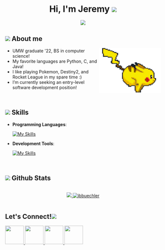 
<h1 align="center"><b>Hi, I'm Jeremy </b><img src="https://media.giphy.com/media/hvRJCLFzcasrR4ia7z/giphy.gif" width="35"></h1>

<p align="center">
  <a href="https://github.com/DenverCoder1/readme-typing-svg"><img src="https://readme-typing-svg.herokuapp.com?font=Time+New+Roman&color=cyan&size=25&center=true&vCenter=true&width=600&height=100&lines=I+love+computer+science+<3;University+of+Mary+Washington+graduate!;Check+out+my+project+repositories+:)"></a>
</p>	

## <picture><img src = "./assets/mdImages/about_me.gif" width = 35px></picture> **About me**

<picture> <img align="right" src="https://github.com/jbbuechler/jbbuechler/blob/main/assets/images/trans%20pika.gif" width = 200px></picture>

- UMW graduate '22, BS in computer science!
- My favorite languages are Python, C, and Java!
- I like playing Pokemon, Destiny2, and Rocket League in my spare time :)
- I’m currently seeking an entry-level software development position!

<br>

## <img src="https://media2.giphy.com/media/QssGEmpkyEOhBCb7e1/giphy.gif?cid=ecf05e47a0n3gi1bfqntqmob8g9aid1oyj2wr3ds3mg700bl&rid=giphy.gif" width ="25"><b> Skills</b>

<p align="center">

- **Programming Languages**:
	
    [![My Skills](https://skillicons.dev/icons?i=python,c,java,html,php,js,markdown)](https://skillicons.dev)
    
- **Development Tools**:

    [![My Skills](https://skillicons.dev/icons?i=github,idea,linux,git,vim,mysql,postgres,discord,powershell)](https://skillicons.dev)

</p>

<br>

## <img src="https://media.giphy.com/media/iY8CRBdQXODJSCERIr/giphy.gif" width="35"><b> Github Stats </b>
<br>

<div align="center">

<a href="https://github.com/jbbuechler/">
  <img src="https://github-readme-stats.vercel.app/api?username=jbbuechler&include_all_commits=true&count_private=true&show_icons=true&line_height=25&title_color=7A7ADB&icon_color=2234AE&text_color=D3D3D3&bg_color=0,000000,130F40" width="450"/>
  <img src="https://github-readme-stats.vercel.app/api/top-langs?username=jbbuechler&show_icons=true&locale=en&layout=compact&line_height=30&title_color=7A7ADB&icon_color=2234AE&text_color=D3D3D3&bg_color=0,000000,130F40" width="375"  alt="jbbuechler"/>

</a>
</div>

<br>

## <b> Let's Connect!</b><img src="./assets/mdImages/handshake.gif" width ="80">
<p align="left">

<a href="https://www.linkedin.com/in/jeremy-buechler-582828229/" target="_blank">
<img src="https://github.com/gauravghongde/social-icons/blob/master/PNG/Color/LinkedIN.png" height="60" width="60"/>
</a>

<a href="mailto:jeremy.b.buechler@gmail.com" target="_blank">
<img src="https://github.com/gauravghongde/social-icons/blob/master/PNG/Color/Gmail.png" height="60" width="60"/>
</a>

<a href="https://twitter.com/jb_buechler" target="_blank">
<img src="https://github.com/gauravghongde/social-icons/blob/master/PNG/Color/Twitter.png" height="60" width="60"/>
</a>
	
<a href="https://www.instagram.com/jbbuechler/" target="_blank">
<img src="https://github.com/gauravghongde/social-icons/blob/master/PNG/Color/Instagram.png" height="60" width="60"/>
</a>
</p>

